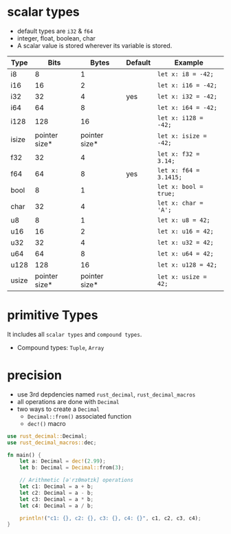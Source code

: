 # scalar types

- default types are `i32` & `f64`
- integer, float, boolean, char
- A scalar value is stored wherever its variable is stored.

| Type  | Bits           | Bytes          | Default | Example                |
| ----- | -------------- | -------------- | ------- | ---------------------- |
| i8    | 8              | 1              |         | `let x: i8 = -42;`     |
| i16   | 16             | 2              |         | `let x: i16 = -42;`    |
| i32   | 32             | 4              | yes     | `let x: i32 = -42;`    |
| i64   | 64             | 8              |         | `let x: i64 = -42;`    |
| i128  | 128            | 16             |         | `let x: i128 = -42;`   |
| isize | pointer size\* | pointer size\* |         | `let x: isize = -42;`  |
| f32   | 32             | 4              |         | `let x: f32 = 3.14;`   |
| f64   | 64             | 8              | yes     | `let x: f64 = 3.1415;` |
| bool  | 8              | 1              |         | `let x: bool = true;`  |
| char  | 32             | 4              |         | `let x: char = 'A';`   |
| u8    | 8              | 1              |         | `let x: u8 = 42;`      |
| u16   | 16             | 2              |         | `let x: u16 = 42;`     |
| u32   | 32             | 4              |         | `let x: u32 = 42;`     |
| u64   | 64             | 8              |         | `let x: u64 = 42;`     |
| u128  | 128            | 16             |         | `let x: u128 = 42;`    |
| usize | pointer size\* | pointer size\* |         | `let x: usize = 42;`   |

# primitive Types

It includes all `scalar types` and `compound types`.

- Compound types: `Tuple`, `Array`

# precision

- use 3rd depdencies named `rust_decimal`, `rust_decimal_macros`
- all operations are done with `Decimal`
- two ways to create a `Decimal`
  - `Decimal::from()` associated function
  - `dec!()` macro

```rust
use rust_decimal::Decimal;
use rust_decimal_macros::dec;

fn main() {
    let a: Decimal = dec!(2.99);
    let b: Decimal = Decimal::from(3);

    // Arithmetic [əˈrɪθmətɪk] operations
    let c1: Decimal = a + b;
    let c2: Decimal = a - b;
    let c3: Decimal = a * b;
    let c4: Decimal = a / b;

    println!("c1: {}, c2: {}, c3: {}, c4: {}", c1, c2, c3, c4);
}
```
